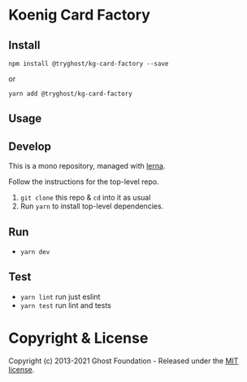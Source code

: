 # Koenig Card Factory

## Install

`npm install @tryghost/kg-card-factory --save`

or

`yarn add @tryghost/kg-card-factory`


## Usage


## Develop

This is a mono repository, managed with [lerna](https://lernajs.io/).

Follow the instructions for the top-level repo.
1. `git clone` this repo & `cd` into it as usual
2. Run `yarn` to install top-level dependencies.


## Run

- `yarn dev`


## Test

- `yarn lint` run just eslint
- `yarn test` run lint and tests




# Copyright & License

Copyright (c) 2013-2021 Ghost Foundation - Released under the [MIT license](LICENSE).
